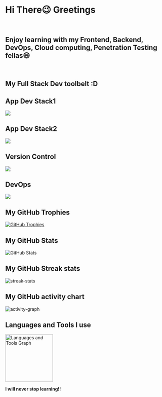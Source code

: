 <h1 style="align: center">Hi There😉 Greetings</h1>
<br>
<h2 style="align: center">Enjoy learning with my Frontend, Backend, DevOps, Cloud computing, Penetration Testing fellas😄</h2>
<br>
<h2 style="align: center">My Full Stack Dev toolbelt :D</h2>
<h2 style="align: center">App Dev Stack1</h2>
<img src="https://skillicons.dev/icons?i=html,css,sass,js,react,nodejs,express,webpack,npm,mysql,postgres,postman&perline=4" />
<br>
<h2 style="align: center">App Dev Stack2</h2>
<img src="https://skillicons.dev/icons?i=html,sass,ts,nextjs,express,npm,mongodb,graphql&perline=4" />
<br>
<h2 style="align: center">Version Control</h2>
<img src="https://skillicons.dev/icons?i=git,gitlab,github&perline=4" />
<br>
<h2 style="align: center">DevOps</h2>
<img src="https://skillicons.dev/icons?i=docker,linux,py,bash,regex&perline=5" />
<br>
<!-- GitHub Trophies -->
<h2 style="align: center">My GitHub Trophies</h2>
<p style="align: center">
  <a href="https://github.com/ryo-ma/github-profile-trophy">
    <img src="https://github-profile-trophy.vercel.app/?username=PhoenixYork166&theme=onedark&column=-1" alt="GitHub Trophies">
  </a>
</p>

<!-- GitHub Stats -->
<h2 style="align: center">My GitHub Stats</h2>
<p style="align: center">
  <img src="https://github-readme-stats-eight-theta.vercel.app/api?username=PhoenixYork166&show_icons=true&theme=cobalt&include_all_commits=true&count_private=true" alt="GitHub Stats">
</p>

<!-- GitHub streak-stats -->
<h2 style="align: center">My GitHub Streak stats</h2>
<p style="align: center">
  <img src="https://streak-stats.demolab.com/?user=PhoenixYork166&theme=tokyonight&hide_border=true" alt="streak-stats">
</p>

<!-- GitHub activity-graph -->
<h2 style="align: center">My GitHub activity chart</h2>
<p style="align: center">
  <img src="https://github-readme-activity-graph.vercel.app/graph?username=PhoenixYork166&area=true&theme=tokyo-night&hide_border=true" alt="activity-graph">
</p>

<!-- Languages and Tools -->
<h2 style="align: center">Languages and Tools I use</h2>
<div style="align: center">
  <img src="https://github-readme-stats-sigma-five.vercel.app/api/top-langs/?username=PhoenixYork166&locale=en&hide_title=false&layout=compact&card_width=320&langs_count=5&theme=dracula&hide_border=false&order=2" height="150" alt="Languages and Tools Graph">
</div>

<!-- Support -->
<p style="align: center">
  <strong>I will never stop learning!!</strong>
</p>
<p style="align: center">
  <a href="https://ko-fi.com/PhoenixYork166"></a>
</p>
